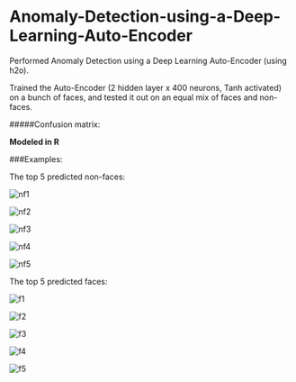 # Anomaly-Detection-using-a-Deep-Learning-Auto-Encoder

Performed Anomaly Detection using a Deep Learning Auto-Encoder (using h2o). 

Trained the Auto-Encoder (2 hidden layer x 400 neurons, Tanh activated) on a bunch of faces, and tested it out on an equal mix of faces and non-faces.

#####Confusion matrix:

**Modeled in R**

###Examples:

The top 5 predicted non-faces:

![nf1](https://github.com/sgrvinod/Anomaly-Detection-using-a-Deep-Learning-Auto-Encoder/blob/master/examples/nf1.png?raw=true)

![nf2](https://github.com/sgrvinod/Anomaly-Detection-using-a-Deep-Learning-Auto-Encoder/blob/master/examples/nf2.png?raw=true)

![nf3](https://github.com/sgrvinod/Anomaly-Detection-using-a-Deep-Learning-Auto-Encoder/blob/master/examples/nf3.png?raw=true)

![nf4](https://github.com/sgrvinod/Anomaly-Detection-using-a-Deep-Learning-Auto-Encoder/blob/master/examples/nf4.png?raw=true)

![nf5](https://github.com/sgrvinod/Anomaly-Detection-using-a-Deep-Learning-Auto-Encoder/blob/master/examples/nf5.png?raw=true)

The top 5 predicted faces:

![f1](https://github.com/sgrvinod/Anomaly-Detection-using-a-Deep-Learning-Auto-Encoder/blob/master/examples/f1.png?raw=true)

![f2](https://github.com/sgrvinod/Anomaly-Detection-using-a-Deep-Learning-Auto-Encoder/blob/master/examples/f2.png?raw=true)

![f3](https://github.com/sgrvinod/Anomaly-Detection-using-a-Deep-Learning-Auto-Encoder/blob/master/examples/f3.png?raw=true)

![f4](https://github.com/sgrvinod/Anomaly-Detection-using-a-Deep-Learning-Auto-Encoder/blob/master/examples/f4.png?raw=true)

![f5](https://github.com/sgrvinod/Anomaly-Detection-using-a-Deep-Learning-Auto-Encoder/blob/master/examples/f5.png?raw=true)




